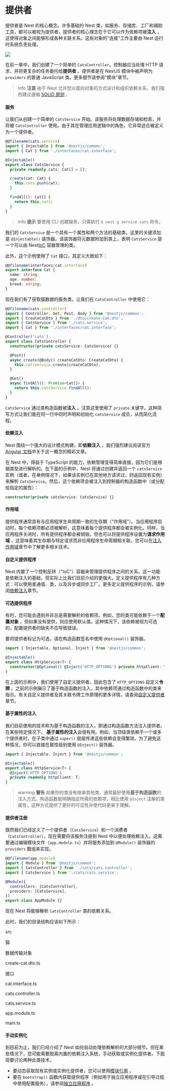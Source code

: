# 提供者

提供者是 Nest 的核心概念。许多基础的 Nest 类，如服务、存储库、工厂和辅助工具，都可以被视为提供者。提供者的核心理念在于它可以作为依赖项被**注入** ，这使得对象之间能够形成各种关联关系。这些对象的"连接"工作主要由 Nest 运行时系统负责处理。

![](/assets/Components_1.png)

在前一章中，我们创建了一个简单的 `CatsController`。控制器应当处理 HTTP 请求，并将更复杂的任务委托给**提供者** 。提供者是在 NestJS 模块中被声明为 `providers` 的普通 JavaScript 类。更多细节请参阅"模块"章节。

> info **注意** 由于 Nest 允许您以面向对象的方式设计和组织依赖关系，我们强烈建议遵循 [SOLID 原则](https://en.wikipedia.org/wiki/SOLID) 。

#### 服务

让我们从创建一个简单的 `CatsService` 开始。该服务将处理数据存储和检索，并将被 `CatsController` 使用。由于其在管理应用逻辑中的角色，它非常适合被定义为一个提供者。

```typescript
@@filename(cats.service)
import { Injectable } from '@nestjs/common';
import { Cat } from './interfaces/cat.interface';

@Injectable()
export class CatsService {
  private readonly cats: Cat[] = [];

  create(cat: Cat) {
    this.cats.push(cat);
  }

  findAll(): Cat[] {
    return this.cats;
  }
}
```

> info **提示** 要使用 CLI 创建服务，只需执行 `$ nest g service cats` 命令。

我们的 `CatsService` 是一个具有一个属性和两个方法的基础类。这里的关键添加是 `@Injectable()` 装饰器。该装饰器将元数据附加到类上，表明 `CatsService` 是一个可以由 Nest[IoC](https://en.wikipedia.org/wiki/Inversion_of_control) 容器管理的类。

此外，这个示例使用了 `Cat` 接口，其定义大致如下：

```typescript
@@filename(interfaces/cat.interface)
export interface Cat {
  name: string;
  age: number;
  breed: string;
}
```

现在我们有了获取猫数据的服务类，让我们在 `CatsController` 中使用它：

```typescript
@@filename(cats.controller)
import { Controller, Get, Post, Body } from '@nestjs/common';
import { CreateCatDto } from './dto/create-cat.dto';
import { CatsService } from './cats.service';
import { Cat } from './interfaces/cat.interface';

@Controller('cats')
export class CatsController {
  constructor(private catsService: CatsService) {}

  @Post()
  async create(@Body() createCatDto: CreateCatDto) {
    this.catsService.create(createCatDto);
  }

  @Get()
  async findAll(): Promise<Cat[]> {
    return this.catsService.findAll();
  }
}
```

`CatsService` 通过类构造函数被**注入** 。注意这里使用了 `private` 关键字。这种简写方式让我们能在同一行中同时声明和初始化 `catsService` 成员，从而简化流程。

#### 依赖注入

Nest 围绕一个强大的设计模式构建，即**依赖注入** 。我们强烈建议阅读官方 [Angular 文档](https://angular.dev/guide/di)中关于这一概念的精彩文章。

在 Nest 中，得益于 TypeScript 的能力，依赖管理变得简单直接，因为它们是根据类型进行解析的。在下面的示例中，Nest 将通过创建并返回一个 `catsService` 实例（或者，在单例情况下，如果该实例已在其他地方请求过，则返回现有实例）来解析 `CatsService`。然后，这个依赖项会被注入到控制器的构造函数中（或分配给指定的属性）：

```typescript
constructor(private catsService: CatsService) {}
```

#### 作用域

提供程序通常具有与应用程序生命周期一致的生存期（"作用域"）。当应用程序启动时，每个依赖项都必须被解析，这意味着每个提供程序都会被实例化。同样，当应用程序关闭时，所有提供程序都会被销毁。但也可以将提供程序设置为**请求作用域** ，这意味着其生存期与特定请求而非应用程序生命周期相关联。您可以在[注入作用域](/fundamentals/injection-scopes)章节中了解更多相关技术。

#### 自定义提供程序

Nest 内置了一个控制反转（"IoC"）容器来管理提供程序之间的关系。这一功能是依赖注入的基础，但实际上比我们目前介绍的更强大。定义提供程序有几种方式：可以使用普通值、类，以及异步或同步工厂。更多定义提供程序的示例，请参阅[依赖注入](/fundamentals/dependency-injection)章节。

#### 可选提供程序

有时，您可能会遇到并非总是需要解析的依赖项。例如，您的类可能依赖于一个**配置对象** ，但如果没有提供，则应使用默认值。这种情况下，该依赖被视为可选的，配置提供者的缺失不应导致错误。

要将提供者标记为可选，请在构造函数签名中使用 `@Optional()` 装饰器。

```typescript
import { Injectable, Optional, Inject } from '@nestjs/common';

@Injectable()
export class HttpService<T> {
  constructor(@Optional() @Inject('HTTP_OPTIONS') private httpClient: T) {}
}
```

在上面的示例中，我们使用了自定义提供者，因此包含了 `HTTP_OPTIONS` 自定义**令牌** 。之前的示例展示了基于构造函数的注入，其中依赖项通过构造函数中的类来指示。有关自定义提供者及其关联令牌工作原理的更多详情，请查阅[自定义提供者](/fundamentals/custom-providers)章节。

#### 基于属性的注入

我们目前使用的技术称为基于构造函数的注入，即通过构造函数方法注入提供者。在某些特定情况下， **基于属性的注入**会很有用。例如，当顶级类依赖于一个或多个提供者时，在子类中通过 `super()` 层层传递这些依赖会变得繁琐。为了避免这种情况，你可以直接在属性级别使用 `@Inject()` 装饰器。

```typescript
import { Injectable, Inject } from '@nestjs/common';

@Injectable()
export class HttpService<T> {
  @Inject('HTTP_OPTIONS')
  private readonly httpClient: T;
}
```

> warning **警告** 如果你的类没有继承其他类，通常最好使用**基于构造函数**的注入方式。构造函数能明确指定所需的依赖项，相比使用 `@Inject` 注解的类属性，这种方式提供了更好的可见性并使代码更易于理解。

#### 提供者注册

既然我们已经定义了一个提供者（`CatsService`）和一个消费者（`CatsController`），现在需要将该服务注册到 Nest 中以便处理依赖注入。这需要通过编辑模块文件（`app.module.ts`）并将服务添加到 `@Module()` 装饰器的 `providers` 数组来实现。

```typescript
@@filename(app.module)
import { Module } from '@nestjs/common';
import { CatsController } from './cats/cats.controller';
import { CatsService } from './cats/cats.service';

@Module({
  controllers: [CatsController],
  providers: [CatsService],
})
export class AppModule {}
```

现在 Nest 将能够解析 `CatsController` 类的依赖关系。

此时，我们的目录结构应该如下所示：

src

猫

数据传输对象

create-cat.dto.ts

接口

cat.interface.ts

cats.controller.ts

cats.service.ts

app.module.ts

main.ts

#### 手动实例化

到目前为止，我们已经介绍了 Nest 如何自动处理依赖解析的大部分细节。但在某些情况下，您可能需要脱离内置的依赖注入系统，手动获取或实例化提供者。下面简要讨论两种此类技术。

- 要动态获取现有实例或实例化提供者，您可以使用[模块引用](https://docs.nestjs.com/fundamentals/module-ref) 。
- 要在 `bootstrap()` 函数内获取提供程序（例如用于独立应用程序或在引导过程中使用配置服务），请参阅[独立应用程序](https://docs.nestjs.com/standalone-applications) 。
